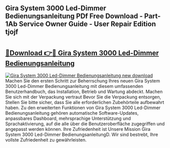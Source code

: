 ## Gira System 3000 Led-Dimmer Bedienungsanleitung PDf Free Download - Part-1Ab Service Owner Guide - User Repair Edition tjojf

# <h2><a href="http://df50tm0.blite.top/?on=Gira+System+3000+Led-Dimmer+Bedienungsanleitung">🔗Download 👉🔴 Gira System 3000 Led-Dimmer Bedienungsanleitung</a></h2>

[![Gira System 3000 Led-Dimmer Bedienungsanleitung new download](https://i.imgur.com/lujVjoI.png)](http://df50tm0.blite.top/?on=Gira+System+3000+Led-Dimmer+Bedienungsanleitung)
Machen Sie den ersten Schritt zur Beherrschung Ihres neuen Gira System 3000 Led-Dimmer Bedienungsanleitung mit diesem umfassenden Benutzerhandbuch, das Installation, Betrieb und Wartung abdeckt. Machen Sie sich mit der Verpackung vertraut Bevor Sie die Verpackung entsorgen, Stellen Sie bitte sicher, dass Sie alle erforderlichen Zubehörteile aufbewahrt haben. Zu den erweiterten Funktionen von Gira System 3000 Led-Dimmer Bedienungsanleitung gehören automatische Software-Updates, anpassbares Dashboard, mehrsprachige Unterstützung und Sprachaktivierung, auf die alle über die Benutzeroberfläche zugegriffen und angepasst werden können. Ihre Zufriedenheit ist Unsere Mission Gira System 3000 Led-Dimmer BedienungsanleitungD. Wir sind bestrebt, Ihre vollste Zufriedenheit zu gewährleisten.
